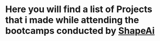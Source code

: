 # Here you will find a list of Projects that i made while attending the bootcamps conducted by <a href="https://www.shapeai.tech/">ShapeAi</a>
